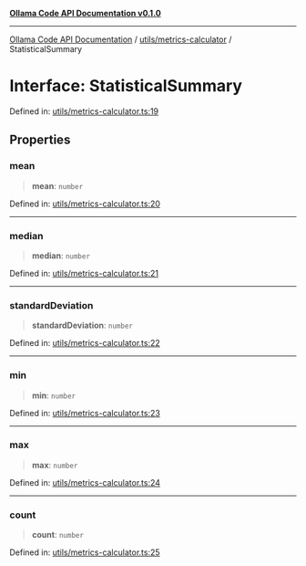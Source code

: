 [**Ollama Code API Documentation v0.1.0**](../../../README.md)

***

[Ollama Code API Documentation](../../../modules.md) / [utils/metrics-calculator](../README.md) / StatisticalSummary

# Interface: StatisticalSummary

Defined in: [utils/metrics-calculator.ts:19](https://github.com/erichchampion/ollama-code/blob/3ba5f33b3e9ed162574fb0c1b20bfa222984db0a/ollama-code/src/utils/metrics-calculator.ts#L19)

## Properties

### mean

> **mean**: `number`

Defined in: [utils/metrics-calculator.ts:20](https://github.com/erichchampion/ollama-code/blob/3ba5f33b3e9ed162574fb0c1b20bfa222984db0a/ollama-code/src/utils/metrics-calculator.ts#L20)

***

### median

> **median**: `number`

Defined in: [utils/metrics-calculator.ts:21](https://github.com/erichchampion/ollama-code/blob/3ba5f33b3e9ed162574fb0c1b20bfa222984db0a/ollama-code/src/utils/metrics-calculator.ts#L21)

***

### standardDeviation

> **standardDeviation**: `number`

Defined in: [utils/metrics-calculator.ts:22](https://github.com/erichchampion/ollama-code/blob/3ba5f33b3e9ed162574fb0c1b20bfa222984db0a/ollama-code/src/utils/metrics-calculator.ts#L22)

***

### min

> **min**: `number`

Defined in: [utils/metrics-calculator.ts:23](https://github.com/erichchampion/ollama-code/blob/3ba5f33b3e9ed162574fb0c1b20bfa222984db0a/ollama-code/src/utils/metrics-calculator.ts#L23)

***

### max

> **max**: `number`

Defined in: [utils/metrics-calculator.ts:24](https://github.com/erichchampion/ollama-code/blob/3ba5f33b3e9ed162574fb0c1b20bfa222984db0a/ollama-code/src/utils/metrics-calculator.ts#L24)

***

### count

> **count**: `number`

Defined in: [utils/metrics-calculator.ts:25](https://github.com/erichchampion/ollama-code/blob/3ba5f33b3e9ed162574fb0c1b20bfa222984db0a/ollama-code/src/utils/metrics-calculator.ts#L25)
